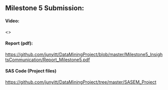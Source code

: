 ## Milestone 5 Submission:

#### Video:  
<>

#### Report (pdf):   
<https://github.com/junyitt/DataMiningProject/blob/master/Milestone5_InsightsCommunication/Report_Milestone5.pdf>  

#### SAS Code (Project files)
https://github.com/junyitt/DataMiningProject/tree/master/SASEM_Project

